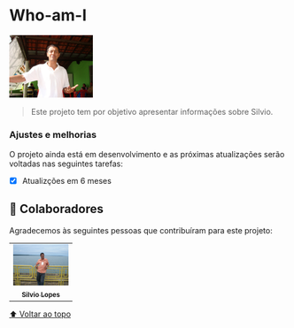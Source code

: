 # Who-am-I




<img src="./silvio.jpg.JPG" width="30%"      alt="exemplo imagem">

> Este projeto tem por objetivo apresentar informações sobre Silvio.


### Ajustes e melhorias

O projeto ainda está em desenvolvimento e as próximas atualizações serão voltadas nas seguintes tarefas:

- [x] Atualizções em 6 meses

## 🤝 Colaboradores

Agradecemos às seguintes pessoas que contribuíram para este projeto:

<table>
  <tr>
    <td align="center">
      <a href="#">
        <img src="silvio.JPG" width="100px;" alt="Foto do Silvio Lopes no GitHub"/><br>
        <sub>
          <b>Silvio Lopes</b>
        </sub>
      </a>
    </td>       
  </tr>
</table>




[⬆ Voltar ao topo](#Who-am-I)<br>

